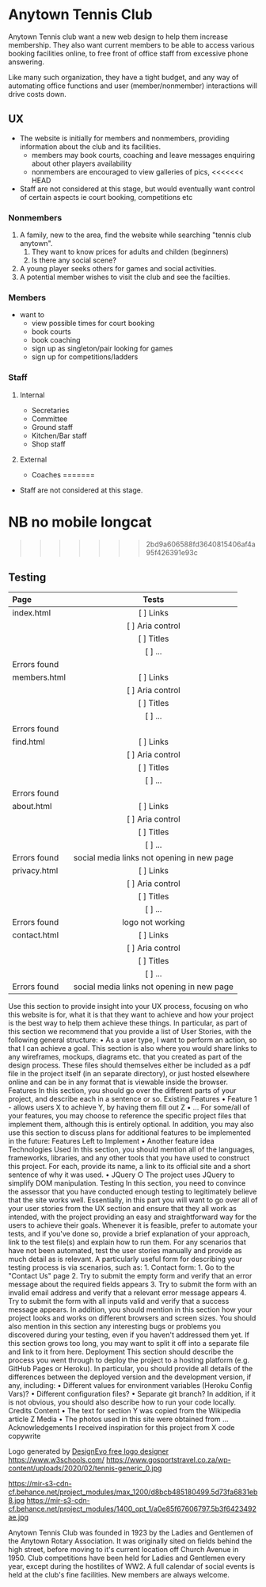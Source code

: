 # Anytown Tennis Club

Anytown Tennis club want a new web design to help them increase membership.
They also want current members to be able to access various booking facilities online,
to free front of office staff from excessive phone answering.

Like many such organization, they have a tight budget, and any way of automating office functions
and user (member/nonmember) interactions will drive costs down.

## UX

- The website is initially for members and nonmembers, providing information about the club and its facilities.
    - members may book courts, coaching and leave messages enquiring about other players availability
    - nonmembers are encouraged to view galleries of pics, 
<<<<<<< HEAD
- Staff are not considered at this stage, but would eventually want control of certain aspects ie court booking, competitions etc

### Nonmembers
1. A family, new to the area, find the website while searching "tennis club anytown". 
    1. They want to know prices for adults and childen (beginners)
    2. Is there any social scene?
2. A young player seeks others for games and social activities.
3. A potential member wishes to visit the club and see the facilties.

### Members
- want to
    - view possible times for court booking
    - book courts
    - book coaching
    - sign up as singleton/pair looking for games
    - sign up for competitions/ladders
 

### Staff

1. Internal
    - Secretaries
    - Committee
    - Ground staff
    - Kitchen/Bar staff
    - Shop staff

2. External
    - Coaches
=======
- Staff are not considered at this stage.

# NB no mobile longcat
>>>>>>> 2bd9a606588fd3640815406af4a95f426391e93c

## Testing

| Page      | Tests | 
| :---        |    :----:   |   
|  index.html    |  [ ] Links |
|                   | [ ] Aria control|
|                   | [ ] Titles |
|                   | [ ] ...|
|  Errors found     |  |
| members.html    |  [ ] Links |
|                   | [ ] Aria control|
|                   | [ ] Titles |
|                   | [ ] ...|
|  Errors found     |  |
| find.html    |  [ ] Links |
|                   | [ ] Aria control|
|                   | [ ] Titles |
|                   | [ ] ...|
|  Errors found     |  |
| about.html    |  [ ] Links |
|                   | [ ] Aria control|
|                   | [ ] Titles |
|                   | [ ] ...|
|  Errors found     | social media links not opening in new page |
| privacy.html    |  [ ] Links |
|                   | [ ] Aria control|
|                   | [ ] Titles |
|                   | [ ] ...|
|  Errors found     | logo not working |
| contact.html    |  [ ] Links |
|                   | [ ] Aria control|
|                   | [ ] Titles |
|                   | [ ] ...|
|  Errors found     | social media links not opening in new page |


Use this section to provide insight into your UX process, focusing on who this website is for, what it is that they want to achieve and how your project is the best way to help them achieve
 these things.
In particular, as part of this section we recommend that you provide a list of User Stories, with the following general structure:
• As a user type, I want to perform an action, so that I can achieve a goal.
This section is also where you would share links to any wireframes, mockups, diagrams etc. that you created as part of the design process. These files should themselves
 either be included as a pdf file in the project itself (in an separate directory), or just hosted elsewhere online and can be in any format that is viewable inside the browser.
Features
In this section, you should go over the different parts of your project, and describe each in a sentence or so.
Existing Features
• Feature 1 - allows users X to achieve Y, by having them fill out Z
• ...
For some/all of your features, you may choose to reference the specific project files that implement them, although this is entirely optional.
In addition, you may also use this section to discuss plans for additional features to be implemented in the future:
Features Left to Implement
• Another feature idea
Technologies Used
In this section, you should mention all of the languages, frameworks, libraries, and any other tools that you have used to construct this project. For each, provide its name, a link to its official site and a short sentence of why it was used.
• JQuery
○ The project uses JQuery to simplify DOM manipulation.
Testing
In this section, you need to convince the assessor that you have conducted enough testing to legitimately believe that the site works well. Essentially, in this part you will want to go over all of your user stories from the UX section and ensure that they all work as intended, with the project providing an easy and straightforward way for the users to achieve their goals.
Whenever it is feasible, prefer to automate your tests, and if you've done so, provide a brief explanation of your approach, link to the test file(s) and explain how to run them.
For any scenarios that have not been automated, test the user stories manually and provide as much detail as is relevant. A particularly useful form for describing your testing process is via scenarios, such as: 1. Contact form: 1. Go to the "Contact Us" page 2. Try to submit the empty form and verify that an error message about the required fields appears 3. Try to submit the form with an invalid email address and verify that a relevant error message appears 4. Try to submit the form with all inputs valid and verify that a success message appears.
In addition, you should mention in this section how your project looks and works on different browsers and screen sizes.
You should also mention in this section any interesting bugs or problems you discovered during your testing, even if you haven't addressed them yet.
If this section grows too long, you may want to split it off into a separate file and link to it from here.
Deployment
This section should describe the process you went through to deploy the project to a hosting platform (e.g. GitHub Pages or Heroku).
In particular, you should provide all details of the differences between the deployed version and the development version, if any, including:
• Different values for environment variables (Heroku Config Vars)?
• Different configuration files?
• Separate git branch?
In addition, if it is not obvious, you should also describe how to run your code locally.
Credits
Content
• The text for section Y was copied from the Wikipedia article Z
Media
• The photos used in this site were obtained from ...
Acknowledgements
I received inspiration for this project from X
code copywrite
    <div>Logo generated by <a href="https://www.designevo.com/logo-maker/" title="Free Online Logo Maker">DesignEvo free logo designer</a></div>
    https://www.w3schools.com/
    https://www.gosportstravel.co.za/wp-content/uploads/2020/02/tennis-generic_0.jpg


https://mir-s3-cdn-cf.behance.net/project_modules/max_1200/d8bcb485180499.5d73fa6831eb8.jpg
https://mir-s3-cdn-cf.behance.net/project_modules/1400_opt_1/a0e85f67606797.5b3f6423492ae.jpg




Anytown Tennis Club was founded in 1923 by the Ladies and Gentlemen of the Anytown Rotary Association. It was originally sited on fields behind the high street, before moving to it's current location off Church Avenue in 1950. Club competitions have been held for Ladies and Gentlemen every year, except during the hostilites of WW2. A full calendar of social events is held at the club's fine facilities. New members are always welcome.
